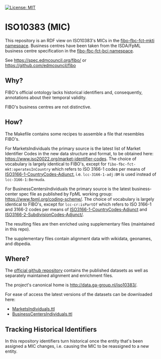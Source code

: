 [![License: MIT](https://img.shields.io/badge/License-MIT-lightgrey.svg)](http://opensource.org/licenses/MIT)

ISO10383 (MIC)
==============

This repository is an RDF view on ISO10383's MICs in the [fibo-fbc-fct-mkti namespace](https://spec.edmcouncil.org/fibo/ontology/FBC/FunctionalEntities/MarketsIndividuals/).
Business centres have been taken from the ISDA/FpML business centre specification in the [fibo-fbc-fct-bci namespace](https://spec.edmcouncil.org/fibo/ontology/FBC/FunctionalEntities/BusinessCentersIndividuals/).

See <https://spec.edmcouncil.org/fibo/>
or <https://github.com/edmcouncil/fibo>


Why?
----

FIBO's official ontology lacks historical identifiers and, consequently, annotations
about their temporal validity.

FIBO's business centres are not distinctive.


How?
----

The Makefile contains some recipes to assemble a file that resembles FIBO's.

For MarketsIndividuals the primary source is the latest list of Market Identifier Codes
in the new data structure and format, to be obtained here:
<https://www.iso20022.org/market-identifier-codes>.  The choice of vocabulary is largely
identical to FIBO's, except for `fibo-fbc-fct-mkt:operatesInCountry` which refers to
ISO 3166-1 codes per means of [ISO3166-1-CountryCodes-Adjunct](https://www.omg.org/spec/LCC/Countries/ISO3166-1-CountryCodes-Adjunct/),
i.e. `lcc-3166-1-adj:BM` is used instead of `lcc-3166-1:Bermuda`.

For BusinessCentersIndividuals the primary source is the latest business-center spec
file as published by FpML working group: <https://www.fpml.org/coding-scheme/>. The
choice of vocabulary is largely identical to FIBO's, except for `lcc-cr:isPartOf`
which refers to ISO 3166-1 and 3166-2 codes per means of [ISO3166-1-CountryCodes-Adjunct](https://www.omg.org/spec/LCC/Countries/ISO3166-1-CountryCodes-Adjunct/)
and [ISO3166-2-SubdivisionCodes-Adjunct/](https://www.omg.org/spec/LCC/Countries/ISO3166-2-SubdivisionCodes-Adjunct/).

The resulting files are then enriched using supplementary files (maintained in this repo).

The supplementary files contain alignment data with wikidata, geonames, and dbpedia.


Where?
------

The [official github repository](https://github.com/ga-group/iso10383/) contains the
published datasets as well as separately maintained alignment and enrichment files.

The project's canonical home is <http://data.ga-group.nl/iso10383/>.

For ease of access the latest versions of the datasets can be downloaded here:

- [MarketsIndividuals.ttl](MarketsIndividuals.ttl)
- [BusinessCentersIndividuals.ttl](BusinessCentersIndividuals.ttl)


Tracking Historical Identifiers
-------------------------------

In this repository identifiers turn historical once the entity that's been assigned
a MIC changes, i.e. causing the MIC to be reassigned to a new entity.
